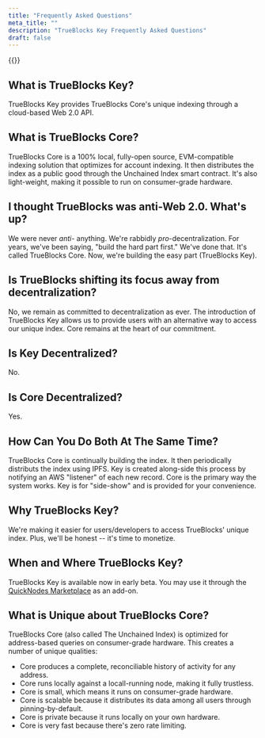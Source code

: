 ```yaml
---
title: "Frequently Asked Questions"
meta_title: ""
description: "TrueBlocks Key Frequently Asked Questions"
draft: false
---
```


{{<toc>}}

## What is TrueBlocks Key?

TrueBlocks Key provides TrueBlocks Core's unique indexing through a cloud-based Web 2.0 API.

## What is TrueBlocks Core?

TrueBlocks Core is a 100% local, fully-open source, EVM-compatible indexing solution
that optimizes for account indexing. It then distributes the index as a public good
through the Unchained Index smart contract. It's also light-weight, making it possible
to run on consumer-grade hardware.

## I thought TrueBlocks was anti-Web 2.0. What's up?

We were never *anti-* anything. We're rabbidly *pro*-decentralization. For years,
we've been saying, "build the hard part first." We've done that. It's called TrueBlocks
Core. Now, we're building the easy part (TrueBlocks Key).

## Is TrueBlocks shifting its focus away from decentralization?

No, we remain as committed to decentralization as ever. The introduction
of TrueBlocks Key allows us to provide users with an alternative way to access
our unique index. Core remains at the heart of our commitment.

## Is Key Decentralized?

No.

## Is Core Decentralized?

Yes.

## How Can You Do Both At The Same Time?

TrueBlocks Core is continually building the index. It then periodically distributs the index
using IPFS. Key is created along-side this process by notifying an AWS "listener" of each
new record. Core is the primary way the system works. Key is for "side-show" and is provided
for your convenience.

## Why TrueBlocks Key?

We're making it easier for users/developers to access TrueBlocks' unique index. Plus,
we'll be honest -- it's time to monetize.

## When and Where TrueBlocks Key?

TrueBlocks Key is available now in early beta. You may use it through the [QuickNodes Marketplace](https://www.quicknode.com/?via=trueblocks) as an add-on.

## What is Unique about TrueBlocks Core?

TrueBlocks Core (also called The Unchained Index) is optimized for address-based
queries on consumer-grade hardware. This creates a number of unique qualities:

- Core produces a complete, reconciliable history of activity for any address.
- Core runs locally against a locall-running node, making it fully trustless.
- Core is small, which means it runs on consumer-grade hardware.
- Core is scalable because it distributes its data among all users through pinning-by-default.
- Core is private because it runs locally on your own hardware.
- Core is very fast because there's zero rate limiting.
